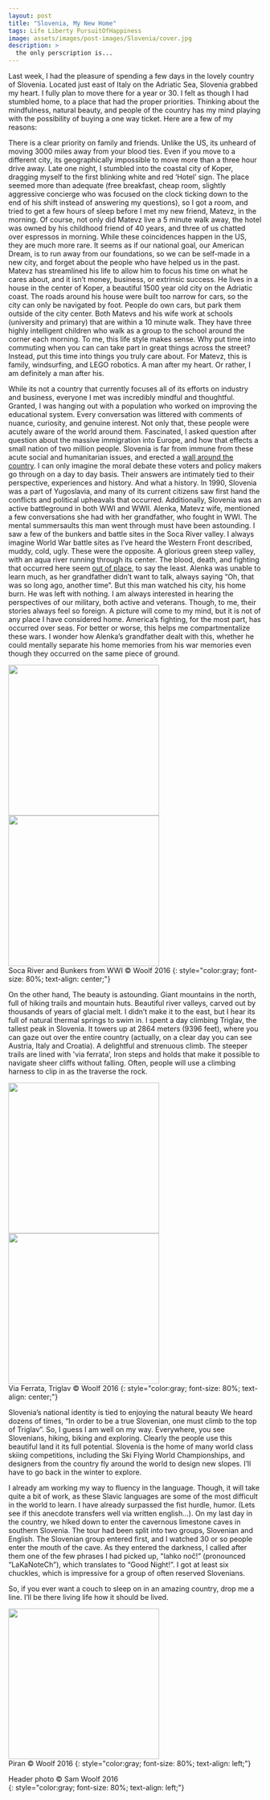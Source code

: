 ```yaml
---
layout: post
title: "Slovenia, My New Home"
tags: Life Liberty PursuitOfHappiness
image: assets/images/post-images/Slovenia/cover.jpg
description: >
  the only perscription is...
---
```


Last week, I had the pleasure of spending a few days in the lovely country of Slovenia. Located just east of Italy on the Adriatic Sea, Slovenia grabbed my heart. I fully plan to move there for a year or 30. I felt as though I had stumbled home, to a place that had the proper priorities. Thinking about the mindfulness, natural beauty, and people of the country has my mind playing with the possibility of buying a one way ticket. Here are a few of my reasons:

There is a clear priority on family and friends. Unlike the US, its unheard of moving 3000 miles away from your blood ties. Even if you move to a different city, its geographically impossible to move more than a three hour drive away.
Late one night, I stumbled into the coastal city of Koper, dragging myself to the first blinking white and red ‘Hotel’ sign. The place seemed more than adequate (free breakfast, cheap room, slightly aggressive concierge who was focused on the clock ticking down to the end of his shift instead of answering my questions), so I got a room, and tried to get a few hours of sleep before I met my new friend, Matevz, in the morning. Of course, not only did Matevz live a 5 minute walk away, the hotel was owned by his childhood friend of 40 years, and three of us chatted over espressos in morning. While these coincidences happen in the US, they are much more rare. It seems as if our national goal, our American Dream, is to run away from our foundations, so we can be self-made in a new city, and forget about the people who have helped us in the past. Matevz has streamlined his life to allow him to focus his time on what he cares about, and it isn’t money, business, or extrinsic success. He lives in a house in the center of Koper, a beautiful 1500 year old city on the Adriatic coast. The roads around his house were built too narrow for cars, so the city can only be navigated by foot. People do own cars, but park them outside of the city center.
Both Matevs and his wife work at schools (university and primary) that are within a 10 minute walk. They have three highly intelligent children who walk as a group to the school around the corner each morning. To me, this life style makes sense. Why put time into commuting when you can can take part in great things across the street? Instead, put this time into things you truly care about. For Matevz, this is family, windsurfing, and LEGO robotics. A man after my heart. Or rather, I am definitely a man after his.

While its not a country that currently focuses all of its efforts on industry and business, everyone I met was incredibly mindful and thoughtful. Granted, I was hanging out with a population who worked on improving the educational system. Every conversation was littered with comments of nuance, curiosity, and genuine interest. Not only that, these people were acutely aware of the world around them. Fascinated, I asked question after question about the massive immigration into Europe, and how that effects a small nation of two million people. Slovenia is far from immune from these acute social and humanitarian issues, and erected a [wall around the country](http://www.nytimes.com/2015/11/12/world/europe/slovenia-border-fence-migrants-refugees.html). I can only imagine the moral debate these voters and policy makers go through on a day to day basis. Their answers are intimately tied to their perspective, experiences and history. And what a history. In 1990, Slovenia was a part of Yugoslavia, and many of its current citizens saw first hand the conflicts and political upheavals that occurred. Additionally, Slovenia was an active battleground in both WWI and WWII. Alenka, Matevz wife, mentioned a few conversations she had with her grandfather, who fought in WWI. The mental summersaults this man went through must have been astounding. I saw a few of the bunkers and battle sites in the Soca River valley. I always imagine World War battle sites as I’ve heard the Western Front described, muddy, cold, ugly. These were the opposite. A glorious green steep valley, with an aqua river running through its center. The blood, death, and fighting that occurred here seem [out of place](http://www.telegraph.co.uk/travel/destinations/europe/slovenia/738596/Life-and-death-on-Slovenias-forgotten-front.html), to say the least. Alenka was unable to learn much, as her grandfather didn’t want to talk, always saying “Oh, that was so long ago, another time”. But this man watched his city, his home burn. He was left with nothing.
I am always interested in hearing the perspectives of our military, both active and veterans. Though, to me, their stories always feel so foreign. A picture will come to my mind, but it is not of any place I have considered home. America’s fighting, for the most part, has occurred over seas. For better or worse, this helps me compartmentalize these wars. I wonder how Alenka’s grandfather dealt with this, whether he could mentally separate his home memories from his war memories even though they occurred on the same piece of ground.

<img src="../assets/images/post-images/Slovenia/SocaRiver.jpg" width="300">
<img src="../assets/images/post-images/Slovenia/bunker.jpg" width="300">
<br>
Soca River and Bunkers from WWI &copy; Woolf 2016
{: style="color:gray; font-size: 80%; text-align: center;"}

On the other hand, The beauty is astounding. Giant mountains in the north, full of hiking trails and mountain huts. Beautiful river valleys, carved out by thousands of years of glacial melt. I didn’t make it to the east, but I hear its full of natural thermal springs to swim in. I spent a day climbing Triglav, the tallest peak in Slovenia. It towers up at 2864 meters (9396 feet), where you can gaze out over the entire country (actually, on a clear day you can see Austria, Italy and Croatia). A delightful and strenuous climb. The steeper trails are lined with 'via ferrata’, Iron steps and holds that make it possible to navigate sheer cliffs without falling. Often, people will use a climbing harness to clip in as the traverse the rock.

<img src="../assets/images/post-images/Slovenia/ferrata.jpg" width="300">
<img src="../assets/images/post-images/Slovenia/TriglavSide.jpg" width="300">
<br>
Via Ferrata, Triglav &copy; Woolf 2016
{: style="color:gray; font-size: 80%; text-align: center;"}

Slovenia’s national identity is tied to enjoying the natural beauty We heard dozens of times, “In order to be a true Slovenian, one must climb to the top of Triglav”. So, I guess I am well on my way. Everywhere, you see Slovenians, hiking, biking and exploring. Clearly the people use this beautiful land it its full potential.
Slovenia is the home of many world class skiing competitions, including the Ski Flying World Championships, and designers from the country fly around the world to design new slopes. I’ll have to go back in the winter to explore.

I already am working my way to fluency in the language. Though, it will take quite a bit of work, as these Slavic languages are some of the most difficult in the world to learn. I have already surpassed the fist hurdle, humor. (Lets see if this anecdote transfers well via written english…). On my last day in the country, we hiked down to enter the cavernous limestone caves in southern Slovenia. The tour had been split into two groups, Slovenian and English. The Slovenian group entered first, and I watched 30 or so people enter the mouth of the cave. As they entered the darkness,  I called after them one of the few phrases I had picked up, "lahko noč!” (pronounced “LaKaNoteCh”), which translates to “Good Night!”. I got at least six chuckles, which is impressive for a group of often reserved Slovenians.

So, if you ever want a couch to sleep on in an amazing country, drop me a line. I’ll be there living life how it should be lived.

<img src="../assets/images/post-images/Slovenia/Piran.jpg" width="300">
<br>
Piran &copy; Woolf 2016
{: style="color:gray; font-size: 80%; text-align: left;"}

Header photo &copy; Sam Woolf 2016<br>
{: style="color:gray; font-size: 80%; text-align: left;"}